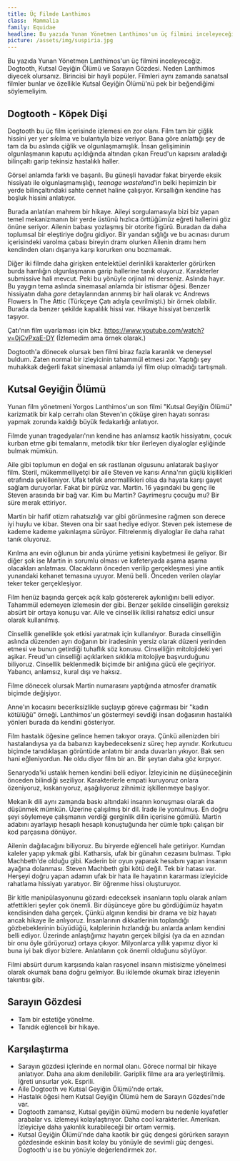 ```yaml
---
title: Üç Filmde Lanthimos
class: 	Mammalia
family: Equidae
headline: Bu yazıda Yunan Yönetmen Lanthimos'un üç filmini inceleyeceğiz. Dogtooth, Kutsal Geyiğin Ölümü ve Sarayın Gözdesi. 
picture: /assets/img/suspiria.jpg
---
```


Bu yazıda Yunan Yönetmen Lanthimos'un üç filmini inceleyeceğiz. Dogtooth, Kutsal Geyiğin Ölümü ve Sarayın Gözdesi. Neden Lanthimos diyecek olursanız. Birincisi bir hayli popüler. Filmleri aynı zamanda sanatsal filmler bunlar ve özellikle Kutsal Geyiğin Ölümü'nü pek bir beğendiğimi söylemeliyim.

## Dogtooth - Köpek Dişi

Dogtooth bu üç film içerisinde izlemesi en zor olanı. Film tam bir çiğlik hissini yer yer sıkılma ve bulantıyla bize veriyor. Bana göre anlattığı şey de tam da bu aslında çiğlik ve olgunlaşmamışlık. İnsan gelişiminin olgunlaşmanın kaputu açıldığında altından çıkan  Freud'un kapısını araladığı bilinçaltı garip tekinsiz hastalıklı haller. 

Görsel anlamda farklı ve başarılı. Bu güneşli havadar fakat biryerde eksik hissiyatı ile olgunlaşmamışlığı, *teenage wasteland*'in belki hepimizin bir yerde bilinçaltındaki sahte cennet haline çalışıyor. Kırsallığın kendine has boşluk hissini anlatıyor.

Burada anlatılan mahrem bir hikaye. Aileyi sorgulamasıyla bizi biz yapan temel mekanizmanın bir yerde üstünü hızlıca örttüğümüz eğreti hallerini göz önüne seriyor. Ailenin babası yozlaşmış bir otorite figürü. Buradan da daha toplumsal bir eleştiriye doğru gidiyor. Bir yandan sığlığı ve bu acınası durum içerisindeki varolma çabası bireyin dramı olurken Ailenin dramı hem kendinden olanı dışarıya karşı korurken onu bozmamak. 

Diğer iki filmde daha girişken entelektüel derinlikli karakterler görürken burda hamlığın olgunlaşmanın garip hallerine tanık oluyoruz. Karakterler submissive hali mevcut. Peki bu yönüyle orjinal mi derseniz. Aslında hayır. Bu yaygın tema aslında sinemasal anlamda bir istismar öğesi. Benzer hissiyatın daha *gore* detaylarından arınmış bir hali olarak vc Andrews Flowers In The Attic (Türkçeye Çatı adıyla çevrilmişti.) bir örnek olabilir. Burada da benzer şekilde kapalılık hissi var. Hikaye hissiyat benzerlik taşıyor. 

Çatı'nın film uyarlaması için bkz. https://www.youtube.com/watch?v=0jCvPxaE-DY (İzlemedim ama örnek olarak.)

Dogtooth'a dönecek olursak ben filmi biraz fazla karanlık ve deneysel buldum. Zaten normal bir izleyicinin tahammül etmesi zor. Yaptığı şey muhakkak değerli fakat sinemasal anlamda iyi film olup olmadığı tartışmalı.

## Kutsal Geyiğin Ölümü

Yunan film yönetmeni Yorgos Lanthimos'un son filmi "Kutsal Geyiğin Ölümü" karizmatik bir kalp cerrahı olan Steven'ın çöküşe giren hayatı sonrası yapmak zorunda kaldığı büyük fedakarlığı anlatıyor.

Filmde yunan tragedyaları'nın kendine has anlamsız kaotik hissiyatını, çocuk kurban etme gibi temalarını, metodik tıkır tıkır ilerleyen diyaloglar eşliğinde bulmak mümkün.

Aile gibi toplumun en doğal en sık rastlanan olgusunu anlatarak başlıyor film. Steril, mükemmelliyetçi bir aile Steven ve karısı Anna'nın güçlü kişilikleri etrafında şekilleniyor. Ufak tefek anormallikleri olsa da hayata karşı gayet sağlam duruyorlar. Fakat bir pürüz var. Martin. 16 yaşındaki bu genç ile Steven arasında bir bağ var. Kim bu Martin? Gayrimeşru çocuğu mu? Bir süre merak ettiriyor.

Martin bir hafif otizm rahatsızlığı var gibi görünmesine rağmen son derece iyi huylu ve kibar. Steven ona bir saat hediye ediyor. Steven pek istemese de kademe
kademe yakınlaşma sürüyor. Filtrelenmiş diyaloglar ile daha rahat tanık oluyoruz.

Kırılma anı evin oğlunun bir anda yürüme yetisini kaybetmesi ile geliyor. Bir diğer şok ise Martin in sorumlu olması ve kafeteryada aşama aşama olacakları anlatması. Olacakların önceden verilip gerçekleşmesi yine antik yunandaki kehanet temasına uyuyor. Menü belli. Önceden verilen olaylar teker teker gerçekleşiyor.

Film henüz başında gerçek açık kalp göstererek aykırılığını belli ediyor. Tahammül edemeyen izlemesin der gibi. Benzer şekilde cinselliğin gereksiz absürt bir
ortaya konuşu var. Aile ve cinsellik ikilisi rahatsız edici unsur olarak kullanılmış.

Cinsellik genellikle şok etkisi yaratmak için kullanılıyor. Burada cinselliğin aslında düzenden ayrı doğanın bir iradesinin yersiz olarak düzeni yerinden etmesi ve bunun getirdiği tuhaflık söz konusu. Cinselliğin mitolojideki yeri aşikar. Freud'un cinselliği açıklarken sıklıkla mitolojiye başvurduğunu biliyoruz. Cinsellik beklenmedik biçimde bir anlığına gücü ele geçiriyor. Yabancı, anlamsız, kural dışı ve haksız.

Filme dönecek olursak Martin numarasını yaptığında atmosfer dramatik biçimde değişiyor.

Anne'ın kocasını beceriksizlikle suçlayıp göreve çağırması bir "kadın kötülüğü" örneği. Lanthimos'un göstermeyi sevdiği insan doğasının hastalıklı yönleri burada da kendini gösteriyor.

Film hastalık öğesine gelince hemen takıyor oraya. Çünkü ailenizden biri hastalandıysa ya da babanızı kaybedecekseniz süreç hep aynıdır. Korkutucu biçimde tanıdıklaşan görüntüde anlatım bir anda duvarları yıkıyor. Bak sen hani eğleniyordun. Ne oldu diyor film bir an. Bir şeytan daha göz kırpıyor.

Senaryoda'ki ustalık hemen kendini belli ediyor. İzleyicinin ne düşüneceğinin önceden bilindiği seziliyor. Karakterlerle empati kuruyoruz onlara özeniyoruz, kıskanıyoruz, aşağılıyoruz zihnimiz işkillenmeye başlıyor.

Mekanik dili aynı zamanda baskı altındaki insanın konuşması olarak da düşünmek mümkün. Üzerine çalışılmış bir dil. İrade ile yontulmuş. En doğru şeyi söylemeye çalışmanın verdiği gerginlik dilin içerisine gömülü. Martin adabını ayarlayıp hesaplı hesaplı konuştuğunda her cümle tıpkı çalışan bir kod parçasına dönüyor.

Ailenin dağılacağını biliyoruz. Bu biryerde eğlenceli hale getiriyor. Kumdan kaleler yapıp yıkmak gibi. Katharsis, ufak bir günahın cezasını bulması. Tıpkı Machbeth'de olduğu gibi. Kaderin bir oyun yaparak hesabını yapan insanın ayağına dolanması. Steven Machbeth gibi kötü değil. Tek bir hatası var. Herşeyi doğru yapan adamın ufak bir hata ile hayatının kararması izleyicide rahatlama hissiyatı yaratıyor. Bir öğrenme hissi oluşturuyor.

Bir kitle manipülasyonunu gözardı edeceksek insanların toplu olarak anlam atfettikleri şeyler çok önemli. Bir düşünceye göre bu gördüğümüz hayatın kendisinden daha gerçek. Çünkü algının kendisi bir drama ve biz hayatı ancak hikaye ile anlıyoruz. İnsanlarının dikkatlerinin toplandığı gözbebeklerinin büyüdüğü, kalplerinin hızlandığı bu anlarda anlam kendini belli ediyor. Üzerinde anlaştığımız hayatın gerçek bilgisi (ya da en azından bir onu öyle görüyoruz) ortaya çıkıyor. Milyonlarca yıllık yapımız diyor ki buna iyi bak diyor bizlere. Anlatılanın çok önemli olduğunu söylüyor.

Filmi absürt durum karşısında kalan rasyonel insanın mistisizme yönelmesi olarak okumak bana doğru gelmiyor. Bu ikilemde okumak biraz izleyenin takıntısı gibi.


## Sarayın Gözdesi

* Tam bir estetiğe yönelme.
* Tanıdık eğlenceli bir hikaye.

## Karşılaştırma

* Sarayın gözdesi içlerinde en normal olanı. Görece normal bir hikaye anlatıyor. Daha ana akım denilebilir. Gariplik filme ara ara yerleştirilmiş. İğreti unsurlar yok. Esprili.
* Aile Dogtooth ve Kutsal Geyiğin Ölümü'nde ortak.
* Hastalık öğesi hem Kutsal Geyiğin Ölümü hem de Sarayın Gözdesi'nde var.
* Dogtooth zamansız, Kutsal geyiğin ölümü modern bu nedenle kıyafetler arabalar vs. izlemeyi kolaylaştırıyor. Daha cool karakterler. Amerikan. İzleyiciye daha yakınlık kurabileceği bir ortam vermiş.
* Kutsal Geyiğin Ölümü'nde daha kaotik bir güç dengesi görürken sarayın gözdesinde eskinin basit kolay bu yönüyle de sevimli güç dengesi. Dogtooth'u ise bu yönüyle değerlendirmek zor.
